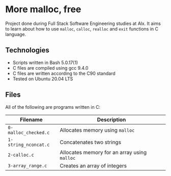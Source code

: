 # More malloc, free

Project done during Full Stack Software Engineering studies at Alx. It aims to learn about how to use `malloc`, `calloc`, `realloc` and `exit` functions in C language.

## Technologies

* Scripts written in Bash 5.0.17(1)
* C files are compiled using gcc 9.4.0
* C files are written according to the C90 standard
* Tested on Ubuntu 20.04 LTS

## Files

All of the following are programs written in C:

Filename | Description
--- | ---
`0-malloc_checked.c` | Allocates memory using `malloc`
`1-string_nconcat.c` | Concatenates two strings
`2-calloc.c` | Allocates memory for an array using `malloc`
`3-array_range.c` | Creates an array of integers
